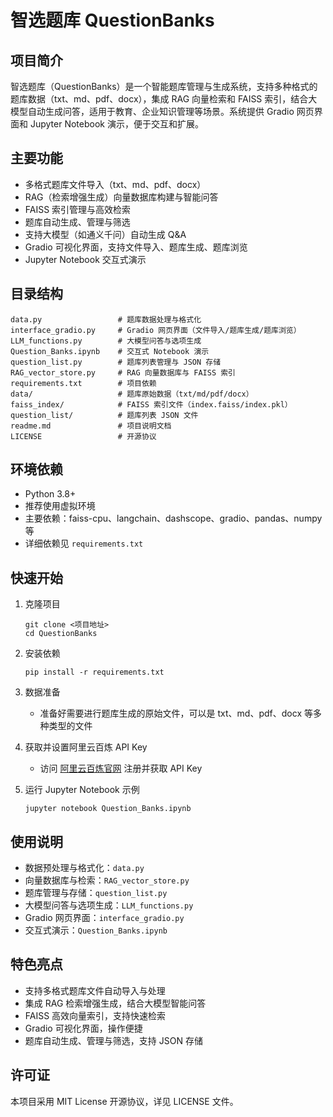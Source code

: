 
# 智选题库 QuestionBanks

## 项目简介

智选题库（QuestionBanks）是一个智能题库管理与生成系统，支持多种格式的题库数据（txt、md、pdf、docx），集成 RAG 向量检索和 FAISS 索引，结合大模型自动生成问答，适用于教育、企业知识管理等场景。系统提供 Gradio 网页界面和 Jupyter Notebook 演示，便于交互和扩展。

## 主要功能

- 多格式题库文件导入（txt、md、pdf、docx）
- RAG（检索增强生成）向量数据库构建与智能问答
- FAISS 索引管理与高效检索
- 题库自动生成、管理与筛选
- 支持大模型（如通义千问）自动生成 Q&A
- Gradio 可视化界面，支持文件导入、题库生成、题库浏览
- Jupyter Notebook 交互式演示

## 目录结构

```
data.py                 # 题库数据处理与格式化
interface_gradio.py     # Gradio 网页界面（文件导入/题库生成/题库浏览）
LLM_functions.py        # 大模型问答与选项生成
Question_Banks.ipynb    # 交互式 Notebook 演示
question_list.py        # 题库列表管理与 JSON 存储
RAG_vector_store.py     # RAG 向量数据库与 FAISS 索引
requirements.txt        # 项目依赖
data/                   # 题库原始数据（txt/md/pdf/docx）
faiss_index/            # FAISS 索引文件（index.faiss/index.pkl）
question_list/          # 题库列表 JSON 文件
readme.md               # 项目说明文档
LICENSE					# 开源协议
```

## 环境依赖

- Python 3.8+
- 推荐使用虚拟环境
- 主要依赖：faiss-cpu、langchain、dashscope、gradio、pandas、numpy 等
- 详细依赖见 `requirements.txt`

## 快速开始

1. 克隆项目
	```
	git clone <项目地址>
	cd QuestionBanks
	```
2. 安装依赖
	```
	pip install -r requirements.txt
	```

3. 数据准备
	 - 准备好需要进行题库生成的原始文件，可以是 txt、md、pdf、docx 等多种类型的文件

4. 获取并设置阿里云百炼 API Key
	 - 访问 [阿里云百炼官网](https://dashscope.aliyun.com/) 注册并获取 API Key

5. 运行 Jupyter Notebook 示例
	 ```
	 jupyter notebook Question_Banks.ipynb
	 ```

## 使用说明

- 数据预处理与格式化：`data.py`
- 向量数据库与检索：`RAG_vector_store.py`
- 题库管理与存储：`question_list.py`
- 大模型问答与选项生成：`LLM_functions.py`
- Gradio 网页界面：`interface_gradio.py`
- 交互式演示：`Question_Banks.ipynb`

## 特色亮点

- 支持多格式题库文件自动导入与处理
- 集成 RAG 检索增强生成，结合大模型智能问答
- FAISS 高效向量索引，支持快速检索
- Gradio 可视化界面，操作便捷
- 题库自动生成、管理与筛选，支持 JSON 存储

## 许可证

本项目采用 MIT License 开源协议，详见 LICENSE 文件。


